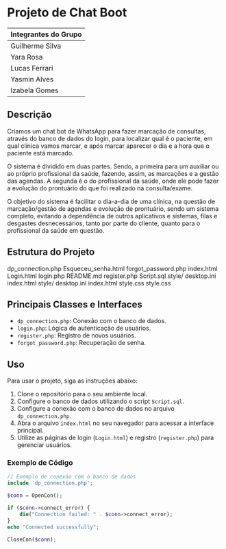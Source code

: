 # Projeto de Chat Boot

| Integrantes do Grupo |
| -------------------- |
| Guilherme Silva      |
| Yara Rosa           |
| Lucas Ferrari       |
| Yasmin Alves        |
| Izabela Gomes       |

## Descrição
Criamos um chat bot de WhatsApp para fazer marcação de consultas, através do banco de dados do login, para localizar qual é o paciente, em qual clínica vamos marcar, e após marcar aparecer o dia e a hora que o paciente está marcado.

O sistema é dividido em duas partes. Sendo, a primeira para um auxiliar ou ao próprio profissional da saúde, fazendo, assim, as marcações e a gestão das agendas. A segunda é o do profissional da saúde, onde ele pode fazer a evolução do prontuário do que foi realizado na consulta/exame.

O objetivo do sistema é facilitar o dia-a-dia de uma clínica, na questão de marcação/gestão de agendas e evolução de prontuário, sendo um sistema completo, evitando a dependência de outros aplicativos e sistemas, filas e desgastes desnecessários, tanto por parte do cliente, quanto para o profissional da saúde em questão.

## Estrutura do Projeto
dp_connection.php 
Esqueceu_senha.html 
forgot_password.php 
index.html Login.html 
login.php 
README.md 
register.php 
Script.sql 
style/ desktop.ini index.html style/ desktop.ini index.html style.css style.css



## Principais Classes e Interfaces
- `dp_connection.php`: Conexão com o banco de dados.
- `login.php`: Lógica de autenticação de usuários.
- `register.php`: Registro de novos usuários.
- `forgot_password.php`: Recuperação de senha.

## Uso
Para usar o projeto, siga as instruções abaixo:

1. Clone o repositório para o seu ambiente local.
2. Configure o banco de dados utilizando o script `Script.sql`.
3. Configure a conexão com o banco de dados no arquivo `dp_connection.php`.
4. Abra o arquivo `index.html` no seu navegador para acessar a interface principal.
5. Utilize as páginas de login (`Login.html`) e registro (`register.php`) para gerenciar usuários.

### Exemplo de Código
```php
// Exemplo de conexão com o banco de dados
include 'dp_connection.php';

$conn = OpenCon();

if ($conn->connect_error) {
    die("Connection failed: " . $conn->connect_error);
}
echo "Connected successfully";

CloseCon($conn);





